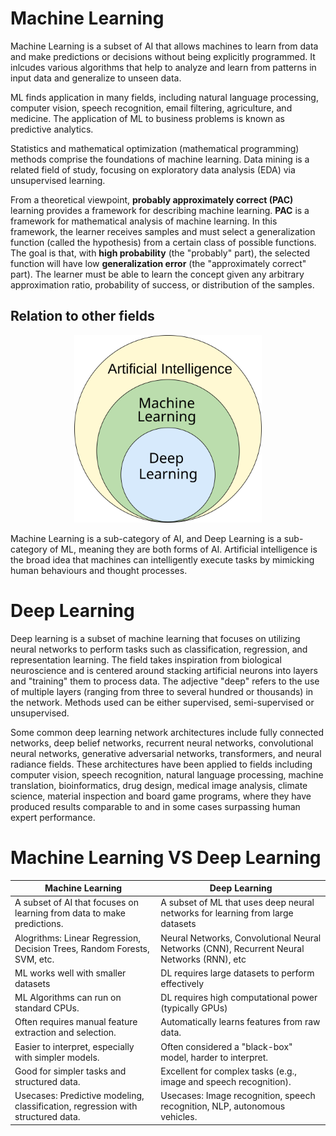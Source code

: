 # Machine Learning
Machine Learning is a subset of AI that allows machines to learn from data and make predictions or decisions without being explicitly programmed. It inlcudes various algorithms that help to analyze and learn from patterns in input data and generalize to unseen data.  

ML finds application in many fields, including natural language processing, computer vision, speech recognition, email filtering, agriculture, and medicine. The application of ML to business problems is known as predictive analytics.

Statistics and mathematical optimization (mathematical programming) methods comprise the foundations of machine learning. Data mining is a related field of study, focusing on exploratory data analysis (EDA) via unsupervised learning.

From a theoretical viewpoint, **probably approximately correct (PAC)** learning provides a framework for describing machine learning. **PAC** is a framework for mathematical analysis of machine learning. In this framework, the learner receives samples and must select a generalization function (called the hypothesis) from a certain class of possible functions. The goal is that, with **high probability** (the "probably" part), the selected function will have low **generalization error** (the "approximately correct" part). The learner must be able to learn the concept given any arbitrary approximation ratio, probability of success, or distribution of the samples.

## Relation to other fields
<p align="center">
  <img src="AI_hierarchy.svg.png" alt="image" width="300">
</p>

Machine Learning is a sub-category of AI, and Deep Learning is a sub-category of ML, meaning they are both forms of AI. Artificial intelligence is the broad idea that machines can intelligently execute tasks by mimicking human behaviours and thought processes.

# Deep Learning
Deep learning is a subset of machine learning that focuses on utilizing neural networks to perform tasks such as classification, regression, and representation learning. The field takes inspiration from biological neuroscience and is centered around stacking artificial neurons into layers and "training" them to process data. The adjective "deep" refers to the use of multiple layers (ranging from three to several hundred or thousands) in the network. Methods used can be either supervised, semi-supervised or unsupervised.

Some common deep learning network architectures include fully connected networks, deep belief networks, recurrent neural networks, convolutional neural networks, generative adversarial networks, transformers, and neural radiance fields. These architectures have been applied to fields including computer vision, speech recognition, natural language processing, machine translation, bioinformatics, drug design, medical image analysis, climate science, material inspection and board game programs, where they have produced results comparable to and in some cases surpassing human expert performance.

# Machine Learning VS Deep Learning
| Machine Learning | Deep Learning|
|------------------|--------------|
|A subset of AI that focuses on learning from data to make predictions.| A subset of ML that uses deep neural networks for learning from large datasets|
|Alogrithms: Linear Regression, Decision Trees, Random Forests, SVM, etc.| Neural Networks, Convolutional Neural Networks (CNN), Recurrent Neural Networks (RNN), etc|
|ML works well with smaller datasets| DL requires large datasets to perform effectively|
| ML Algorithms can run on standard CPUs.|DL requires high computational power (typically GPUs)|
|Often requires manual feature extraction and selection.|Automatically learns features from raw data.|
|Easier to interpret, especially with simpler models.|Often considered a "black-box" model, harder to interpret.
|Good for simpler tasks and structured data.|Excellent for complex tasks (e.g., image and speech recognition).|
|Usecases: Predictive modeling, classification, regression with structured data.| Usecases: Image recognition, speech recognition, NLP, autonomous vehicles.|
